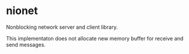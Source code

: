 nionet
======

Nonblocking network server and client library.

This implementaton does not allocate new memory buffer for receive and send messages.
